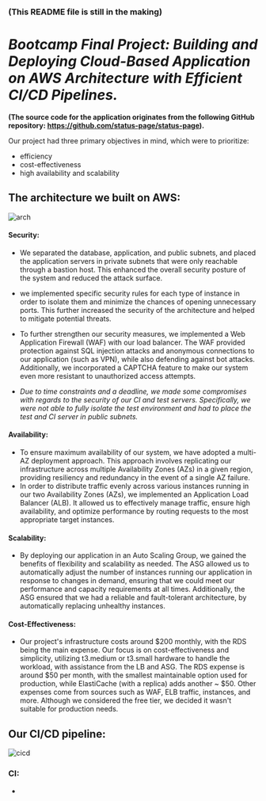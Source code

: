 ### (This README file is still in the making)

# *Bootcamp Final Project: Building and Deploying Cloud-Based Application on AWS Architecture with Efficient CI/CD Pipelines.*
**(The source code for the application originates from the following GitHub repository: https://github.com/status-page/status-page).**

Our project had three primary objectives in mind, which were to prioritize:
- efficiency
- cost-effectiveness
- high availability and scalability

## The architecture we built on AWS:
![arch](https://user-images.githubusercontent.com/117725271/224322465-470708e5-7b32-4497-b987-f4a9099d25e5.png)

#### Security:
- We separated the database, application, and public subnets, and placed the application servers in private subnets that were only reachable through a bastion host. This enhanced the overall security posture of the system and reduced the attack surface.
- we implemented specific security rules for each type of instance in order to isolate them and minimize the chances of opening unnecessary ports. This further increased the security of the architecture and helped to mitigate potential threats.
- To further strengthen our security measures, we implemented a Web Application Firewall (WAF) with our load balancer. The WAF provided protection against SQL injection attacks and anonymous connections to our application (such as VPN), while also defending against bot attacks. Additionally, we incorporated a CAPTCHA feature to make our system even more resistant to unauthorized access attempts. 

- *Due to time constraints and a deadline, we made some compromises with regards to the security of our CI and test servers. Specifically, we were not able to fully isolate the test environment and had to place the test and CI server in public subnets.*

#### Availability:
- To ensure maximum availability of our system, we have adopted a multi-AZ deployment approach. This approach involves replicating our infrastructure across multiple Availability Zones (AZs) in a given region, providing resiliency and redundancy in the event of a single AZ failure.
- In order to distribute traffic evenly across various instances running in our two Availability Zones (AZs), we implemented an Application Load Balancer (ALB). It allowed us to effectively manage traffic, ensure high availability, and optimize performance by routing requests to the most appropriate target instances.

#### Scalability:
- By deploying our application in an Auto Scaling Group, we gained the benefits of flexibility and scalability as needed. The ASG allowed us to automatically adjust the number of instances running our application in response to changes in demand, ensuring that we could meet our performance and capacity requirements at all times. Additionally, the ASG ensured that we had a reliable and fault-tolerant architecture, by automatically replacing unhealthy instances.

#### Cost-Effectiveness:
- Our project's infrastructure costs around $200 monthly, with the RDS being the main expense. Our focus is on cost-effectiveness and simplicity, utilizing t3.medium or t3.small hardware to handle the workload, with assistance from the LB and ASG. The RDS expense is around $50 per month, with the smallest maintainable option used for production, while ElastiCache (with a replica) adds another ~ $50. Other expenses come from sources such as WAF, ELB traffic, instances, and more. Although we considered the free tier, we decided it wasn't suitable for production needs.

## Our CI/CD pipeline:
![cicd](https://user-images.githubusercontent.com/117725271/225620292-737e0010-a868-4c02-b784-9bf88ca76507.png)

### CI:
- 

